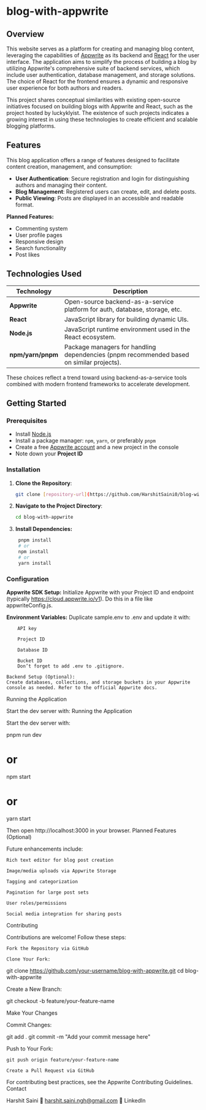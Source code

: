 # blog-with-appwrite

## Overview

This website serves as a platform for creating and managing blog content, leveraging the capabilities of [Appwrite](https://appwrite.io) as its backend and [React](https://react.dev/) for the user interface. The application aims to simplify the process of building a blog by utilizing Appwrite's comprehensive suite of backend services, which include user authentication, database management, and storage solutions. The choice of React for the frontend ensures a dynamic and responsive user experience for both authors and readers.

This project shares conceptual similarities with existing open-source initiatives focused on building blogs with Appwrite and React, such as the project hosted by luckyklyist. The existence of such projects indicates a growing interest in using these technologies to create efficient and scalable blogging platforms.

## Features

This blog application offers a range of features designed to facilitate content creation, management, and consumption:

- **User Authentication**: Secure registration and login for distinguishing authors and managing their content.
- **Blog Management**: Registered users can create, edit, and delete posts.
- **Public Viewing**: Posts are displayed in an accessible and readable format.

**Planned Features:**

- Commenting system
- User profile pages
- Responsive design
- Search functionality
- Post likes

## Technologies Used

| Technology       | Description                                                                                  |
|------------------|----------------------------------------------------------------------------------------------|
| **Appwrite**     | Open-source backend-as-a-service platform for auth, database, storage, etc.                 |
| **React**        | JavaScript library for building dynamic UIs.                                                 |
| **Node.js**      | JavaScript runtime environment used in the React ecosystem.                                  |
| **npm/yarn/pnpm**| Package managers for handling dependencies (pnpm recommended based on similar projects).     |

These choices reflect a trend toward using backend-as-a-service tools combined with modern frontend frameworks to accelerate development.

## Getting Started

### Prerequisites

- Install [Node.js](https://nodejs.org/)
- Install a package manager: `npm`, `yarn`, or preferably `pnpm`
- Create a free [Appwrite account](https://appwrite.io/) and a new project in the console
- Note down your **Project ID**

### Installation

1. **Clone the Repository**:
   ```bash
   git clone [repository-url](https://github.com/HarshitSaini0/blog-with-appwrite)
   ```

2. **Navigate to the Project Directory**:
   ```bash
   cd blog-with-appwrite
    ```
3. **Install Dependencies:**
   ```bash
    pnpm install
    # or
    npm install
    # or
    yarn install
   ```
### Configuration
**Appwrite SDK Setup:**
Initialize Appwrite with your Project ID and endpoint (typically https://cloud.appwrite.io/v1). Do this in a file like appwriteConfig.js.

  **Environment Variables:**
  Duplicate sample.env to .env and update it with:

        API key

        Project ID

        Database ID

        Bucket ID
        Don’t forget to add .env to .gitignore.

    Backend Setup (Optional):
    Create databases, collections, and storage buckets in your Appwrite console as needed. Refer to the official Appwrite docs.

Running the Application

Start the dev server with:
Running the Application

Start the dev server with:

pnpm run dev
# or
npm start
# or
yarn start

Then open http://localhost:3000 in your browser.
Planned Features (Optional)

Future enhancements include:

    Rich text editor for blog post creation

    Image/media uploads via Appwrite Storage

    Tagging and categorization

    Pagination for large post sets

    User roles/permissions

    Social media integration for sharing posts

Contributing

Contributions are welcome! Follow these steps:

    Fork the Repository via GitHub

    Clone Your Fork:

git clone https://github.com/your-username/blog-with-appwrite.git
cd blog-with-appwrite

Create a New Branch:

git checkout -b feature/your-feature-name

Make Your Changes

Commit Changes:

git add .
git commit -m "Add your commit message here"

Push to Your Fork:

    git push origin feature/your-feature-name

    Create a Pull Request via GitHub

For contributing best practices, see the Appwrite Contributing Guidelines.
Contact

Harshit Saini
📧 harshit.saini.ngh@gmail.com
🔗 LinkedIn

